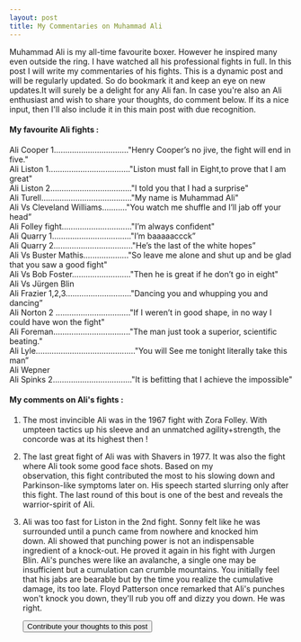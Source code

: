 ```yaml
---
layout: post
title: My Commentaries on Muhammad Ali
---
```


Muhammad Ali is my all-time favourite boxer. However he inspired many even outside the ring. I have watched all his professional fights
in full. In this post I will write my commentaries of his fights. This is a dynamic post and will be regularly updated. So do bookmark it and keep an eye on new updates.It will surely be a delight for any Ali fan. 
In case you're also an Ali enthusiast and wish to share your thoughts, do comment below.
If its a nice input, then I'll also include it in this main post with due recognition.  


#### My favourite Ali fights :
Ali Cooper 1................................."Henry Cooper’s no jive, the fight will end in five."  
Ali Liston 1...................................."Liston must fall in Eight,to prove that I am great"  
Ali Liston 2...................................."I told you that I had a surprise"  
Ali Turell........................................"My name is Muhammad Ali"  
Ali Vs Cleveland Williams..........."You watch me shuffle and I’ll jab off your head”  
Ali Folley fight..............................."I’m always confident"  
Ali Quarry 1..................................."I’m baaaaaccck”  
Ali Quarry 2..................................."He’s the last of the white hopes”  
Ali Vs Buster Mathis...................."So leave me alone and shut up and be glad that you saw a good fight"  
Ali Vs Bob Foster.........................."Then he is great if he don’t go in eight"  
Ali Vs Jürgen Blin   
Ali Frazier 1,2,3............................."Dancing you and whupping you and dancing”  
Ali Norton 2 ................................."If I weren’t in good  shape, in no way I could have won the fight"  
Ali Foreman.................................."The man just took a superior, scientific beating."  
Ali Lyle............................................"You will See me tonight literally take this man”  
Ali Wepner  
Ali Spinks 2..................................."It is befitting that I achieve the impossible"  

#### My comments on Ali's fights :

1.  The most invincible Ali was in the 1967 fight with Zora Folley. With umpteen tactics up his sleeve and an unmatched
    agility+strength, the concorde was at its highest then !
2.  The last great fight of Ali was with Shavers in 1977. It was also the fight where Ali took some good face shots. Based on my     
    observation, this fight contributed the most to his slowing down and Parkinson-like symptoms later on. His speech started slurring 
    only after this fight. The last round of this bout is one of the best and reveals the warrior-spirit of Ali.
3.  Ali was too fast for Liston in the 2nd fight. Sonny felt like he was surrounded until a punch came from nowhere and knocked him     
    down. Ali showed that punching power is not an indispensable ingredient of a knock-out. He proved it again in his fight with 
    Jurgen Blin. Ali's punches were like an avalanche, a single one may be insufficient but a cumulation can crumble mountains. You 
    initially feel that his jabs are bearable but by the time you realize the cumulative damage, its too late. Floyd Patterson once 
    remarked that Ali's punches won't knock you down, they'll rub you off and dizzy you down. He was right.
	
	<p id="mybutton"> <button onclick="change()">Contribute your thoughts to this post</button> </p>
	<script>
	function change()
	{
		v = document.getElementById("mybutton"); 
		v.innerHTML= "DROP ME AN EMAIL AT raman.butta.nitdgp@gmail.com";
	}
	</script>
	
	
	
	
	


